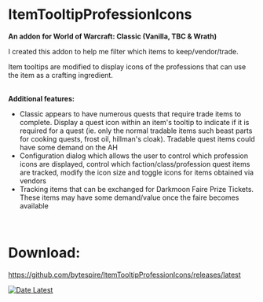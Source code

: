 # ItemTooltipProfessionIcons
**An addon for World of Warcraft: Classic (Vanilla, TBC & Wrath)**

I created this addon to help me filter which items to keep/vendor/trade.

Item tooltips are modified to display icons of the professions that can use the item as a crafting ingredient.
<br><br>


**Additional features:**
- Classic appears to have numerous quests that require trade items to complete. Display a quest icon within an item's tooltip to indicate if it is required for a quest (ie. only the normal tradable items such beast parts for cooking quests, frost oil, hillman's cloak). Tradable quest items could have some demand on the AH
- Configuration dialog which allows the user to control which profession icons are displayed, control which faction/class/profession quest items are tracked, modify the icon size and toggle icons for items obtained via vendors
- Tracking items that can be exchanged for Darkmoon Faire Prize Tickets. These items may have some demand/value once the faire becomes available
<br>


# Download:

https://github.com/bytespire/ItemTooltipProfessionIcons/releases/latest

[![Date Latest](https://img.shields.io/github/release-date/bytespire/ItemTooltipProfessionIcons.svg)](https://github.com/bytespire/ItemTooltipProfessionIcons/releases/latest)
